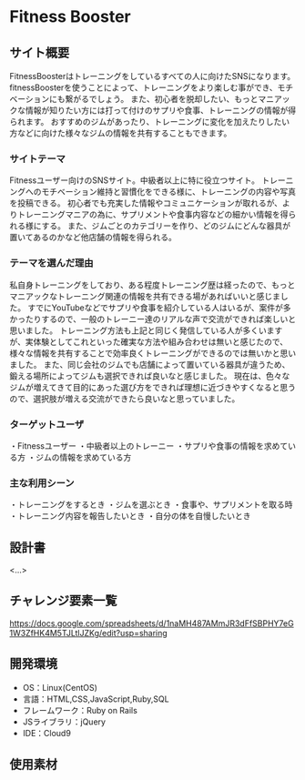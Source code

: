 # Fitness Booster

## サイト概要
FitnessBoosterはトレーニングをしているすべての人に向けたSNSになります。
fitnessBoosterを使うことによって、トレーニングをより楽しむ事ができ、モチベーションにも繋がるでしょう。
また、初心者を脱却したい、もっとマニアックな情報が知りたい方には打って付けのサプリや食事、トレーニングの情報が得られます。
おすすめのジムがあったり、トレーニングに変化を加えたりしたい方などに向けた様々なジムの情報を共有することもできます。

### サイトテーマ
Fitnessユーザー向けのSNSサイト。中級者以上に特に役立つサイト。
トレーニングへのモチベーション維持と習慣化をできる様に、トレーニングの内容や写真を投稿できる。
初心者でも充実した情報やコミュニケーションが取れるが、よりトレーニングマニアの為に、サプリメントや食事内容などの細かい情報を得られる様にする。
また、ジムごとのカテゴリーを作り、どのジムにどんな器具が置いてあるのかなど他店舗の情報を得られる。


### テーマを選んだ理由
私自身トレーニングをしており、ある程度トレーニング歴は経ったので、もっとマニアックなトレーニング関連の情報を共有できる場があればいいと感じました。
すでにYouTubeなどでサプリや食事を紹介している人はいるが、案件が多かったりするので、一般のトレーニー達のリアルな声で交流ができれば楽しいと思いました。
トレーニング方法も上記と同じく発信している人が多くいますが、実体験としてこれといった確実な方法や組み合わせは無いと感じたので、様々な情報を共有することで効率良くトレーニングができるのでは無いかと思いました。
また、同じ会社のジムでも店舗によって置いている器具が違うため、鍛える場所によってジムも選択できれば良いなと感じました。
現在は、色々なジムが増えてきて目的にあった選び方をできれば理想に近づきやすくなると思うので、選択肢が増える交流ができたら良いなと思っていました。


### ターゲットユーザ
・Fitnessユーザー
・中級者以上のトレーニー
・サプリや食事の情報を求めている方
・ジムの情報を求めている方


### 主な利用シーン
・トレーニングをするとき
・ジムを選ぶとき
・食事や、サプリメントを取る時
・トレーニング内容を報告したいとき
・自分の体を自慢したいとき

## 設計書
<...>

## チャレンジ要素一覧
https://docs.google.com/spreadsheets/d/1naMH487AMmJR3dFfSBPHY7eG1W3ZfHK4M5TJLtlJZKg/edit?usp=sharing

## 開発環境
- OS：Linux(CentOS)
- 言語：HTML,CSS,JavaScript,Ruby,SQL
- フレームワーク：Ruby on Rails
- JSライブラリ：jQuery
- IDE：Cloud9

## 使用素材
